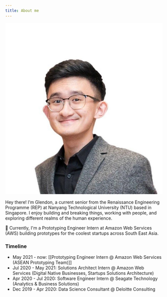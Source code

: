 ```yaml
---
title: About me
---
```


<img src="/assets/profilepicture.jpg"/>


Hey there! I’m Glendon, a current senior from the Renaissance Engineering Programme (REP) at Nanyang Technological University (NTU) based in Singapore. I enjoy building and breaking things, working with people, and exploring different realms of the human experience.


🦄  Currently, I'm a Prototyping Engineer Intern at Amazon Web Services (AWS) building prototypes for the coolest startups across South East Asia.

### Timeline
- May 2021 - now: [[Prototyping Engineer Intern @ Amazon Web Services (ASEAN Prototyping Team)]]
- Jul 2020 - May 2021: Solutions Architect Intern @ Amazon Web Services (Digital Native Businesses, Startups Solutions Architecture)
- Apr 2020 - Jul 2020: Software Engineer Intern @ Seagate Technology (Analytics & Business Solutions)
- Dec 2019 - Apr 2020: Data Science Consultant @ Deloitte Consulting